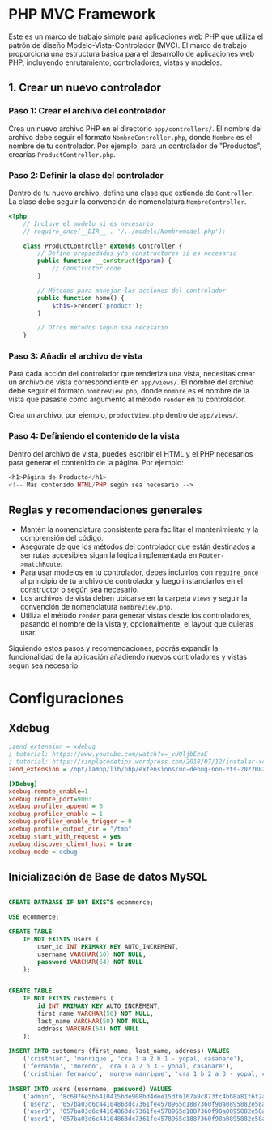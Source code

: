
# PHP MVC Framework

Este es un marco de trabajo simple para aplicaciones web PHP que utiliza el patrón de diseño Modelo-Vista-Controlador (MVC). El marco de trabajo proporciona una estructura básica para el desarrollo de aplicaciones web PHP, incluyendo enrutamiento, controladores, vistas y modelos.

## 1. Crear un nuevo controlador

### Paso 1: Crear el archivo del controlador
Crea un nuevo archivo PHP en el directorio `app/controllers/`. El nombre del archivo debe seguir el formato `NombreController.php`, donde `Nombre` es el nombre de tu controlador. Por ejemplo, para un controlador de "Productos", crearías `ProductController.php`.

### Paso 2: Definir la clase del controlador
Dentro de tu nuevo archivo, define una clase que extienda de `Controller`. La clase debe seguir la convención de nomenclatura `NombreController`.

```php
<?php
    // Incluye el modelo si es necesario
    // require_once(__DIR__ . '/../models/Nombremodel.php');

    class ProductController extends Controller {
        // Define propiedades y/o constructores si es necesario
        public function __construct($param) {
            // Constructor code
        }

        // Métodos para manejar las acciones del controlador
        public function home() {
            $this->render('product');
        }

        // Otros métodos según sea necesario
    }
```

### Paso 3: Añadir el archivo de vista
Para cada acción del controlador que renderiza una vista, necesitas crear un archivo de vista correspondiente en `app/views/`. El nombre del archivo debe seguir el formato `nombreView.php`, donde `nombre` es el nombre de la vista que pasaste como argumento al método `render` en tu controlador.

Crea un archivo, por ejemplo, `productView.php` dentro de `app/views/`.

### Paso 4: Definiendo el contenido de la vista
Dentro del archivo de vista, puedes escribir el HTML y el PHP necesarios para generar el contenido de la página. Por ejemplo:

```php
<h1>Página de Producto</h1>
<!-- Más contenido HTML/PHP según sea necesario -->
```

## Reglas y recomendaciones generales

- Mantén la nomenclatura consistente para facilitar el mantenimiento y la comprensión del código.
- Asegúrate de que los métodos del controlador que están destinados a ser rutas accesibles sigan la lógica implementada en `Router->matchRoute`.
- Para usar modelos en tu controlador, debes incluirlos con `require_once` al principio de tu archivo de controlador y luego instanciarlos en el constructor o según sea necesario.
- Los archivos de vista deben ubicarse en la carpeta `views` y seguir la convención de nomenclatura `nombreView.php`.
- Utiliza el método `render` para generar vistas desde los controladores, pasando el nombre de la vista y, opcionalmente, el layout que quieras usar.

Siguiendo estos pasos y recomendaciones, podrás expandir la funcionalidad de la aplicación añadiendo nuevos controladores y vistas según sea necesario.

# Configuraciones

## Xdebug

```ini
;zend_extension = xdebug
; tutorial: https://www.youtube.com/watch?v=_vUOljbEzoE
; tutorial: https://simplecodetips.wordpress.com/2018/07/12/instalar-xdebug-con-xampp-en-ubuntu-18-04/
zend_extension = /opt/lampp/lib/php/extensions/no-debug-non-zts-20220829/xdebug.so

[XDebug]
xdebug.remote_enable=1
xdebug.remote_port=9003
xdebug.profiler_append = 0
xdebug.profiler_enable = 1
xdebug.profiler_enable_trigger = 0
xdebug.profile_output_dir = "/tmp"
xdebug.start_with_request = yes
xdebug.discover_client_host = true
xdebug.mode = debug

```

## Inicialización de Base de datos MySQL

```sql

CREATE DATABASE IF NOT EXISTS ecommerce;

USE ecommerce;

CREATE TABLE
    IF NOT EXISTS users (
        user_id INT PRIMARY KEY AUTO_INCREMENT,
        username VARCHAR(50) NOT NULL,
        password VARCHAR(64) NOT NULL
    );


CREATE TABLE
    IF NOT EXISTS customers (
        id INT PRIMARY KEY AUTO_INCREMENT,
        first_name VARCHAR(50) NOT NULL,
        last_name VARCHAR(50) NOT NULL,
        address VARCHAR(64) NOT NULL
    );
    
INSERT INTO customers (first_name, last_name, address) VALUES
    ('cristhian', 'manrique', 'cra 3 a 2 b 1 - yopal, casanare'),
    ('fernando', 'moreno', 'cra 1 a 2 b 3 - yopal, casanare'),
    ('cristhian fernando', 'moreno manrique', 'cra 1 b 2 a 3 - yopal, casanare');
    
INSERT INTO users (username, password) VALUES
    ('admin', '8c6976e5b5410415bde908bd4dee15dfb167a9c873fc4bb8a81f6f2ab448a918'),
    ('user2', '057ba03d6c44104863dc7361fe4578965d1887360f90a0895882e58a6248fc86'),
    ('user3', '057ba03d6c44104863dc7361fe4578965d1887360f90a0895882e58a6248fc86'),
    ('user1', '057ba03d6c44104863dc7361fe4578965d1887360f90a0895882e58a6248fc86');

```
